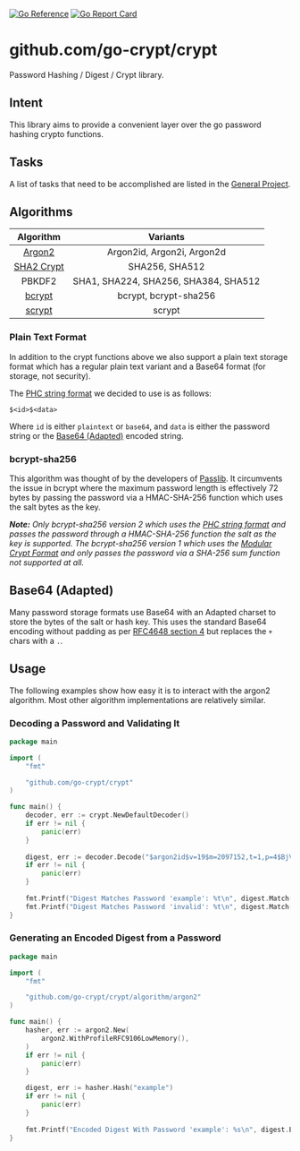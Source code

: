 [![Go Reference](https://pkg.go.dev/badge/github.com/go-crypt/crypt.svg)](https://pkg.go.dev/github.com/go-crypt/crypt)
[![Go Report Card](https://goreportcard.com/badge/github.com/go-crypt/crypt)](https://goreportcard.com/report/github.com/go-crypt/crypt)

# github.com/go-crypt/crypt

Password Hashing / Digest / Crypt library.

## Intent

This library aims to provide a convenient layer over the go password hashing crypto functions.

## Tasks

A list of tasks that need to be accomplished are listed in the 
[General Project](https://github.com/orgs/go-crypt/projects/1).

## Algorithms

|                                 Algorithm                                  |               Variants               |
|:--------------------------------------------------------------------------:|:------------------------------------:|
|           [Argon2](https://www.rfc-editor.org/rfc/rfc9106.html)            |      Argon2id, Argon2i, Argon2d      |
|        [SHA2 Crypt](https://www.akkadia.org/drepper/SHA-crypt.txt)         |            SHA256, SHA512            |
|                                   PBKDF2                                   | SHA1, SHA224, SHA256, SHA384, SHA512 |
| [bcrypt](https://www.usenix.org/legacy/event/usenix99/provos/provos_html/) |        bcrypt, bcrypt-sha256         |
|           [scrypt](https://www.rfc-editor.org/rfc/rfc7914.html)            |                scrypt                |

### Plain Text Format

In addition to the crypt functions above we also support a plain text storage format which has a regular plain text
variant and a Base64 format (for storage, not security).

The [PHC string format] we decided to use is as follows:

```
$<id>$<data>
```

Where `id` is either `plaintext` or `base64`, and `data` is either the password string or the
[Base64 (Adapted)](#base64-adapted) encoded string.

### bcrypt-sha256

This algorithm was thought of by the developers of [Passlib]. It circumvents the issue in bcrypt where the maximum
password length is effectively 72 bytes by passing the password via a HMAC-SHA-256 function which uses the salt bytes as
the key.

*__Note:__ Only bcrypt-sha256 version 2 which uses the [PHC string format] and passes the password through
a HMAC-SHA-256 function the salt as the key is supported. The bcrypt-sha256 version 1 which uses the 
[Modular Crypt Format] and only passes the password via a SHA-256 sum function not supported at all.*

[Passlib]: https://passlib.readthedocs.io/en/stable/
[PHC string format]: https://github.com/P-H-C/phc-string-format/blob/master/phc-sf-spec.md
[Modular Crypt Format]: https://passlib.readthedocs.io/en/stable/modular_crypt_format.html

## Base64 (Adapted)

Many password storage formats use Base64 with an Adapted charset to store the bytes of the salt or hash key. This uses
the standard Base64 encoding without padding as per [RFC4648 section 4] but replaces the `+` chars with a `.`.

[RFC4648 section 4]: https://datatracker.ietf.org/doc/html/rfc4648#section-4

## Usage

The following examples show how easy it is to interact with the argon2 algorithm. Most other algorithm implementations
are relatively similar.

### Decoding a Password and Validating It

```go
package main

import (
	"fmt"

	"github.com/go-crypt/crypt"
)

func main() {
	decoder, err := crypt.NewDefaultDecoder()
	if err != nil {
		panic(err)
	}
	
	digest, err := decoder.Decode("$argon2id$v=19$m=2097152,t=1,p=4$BjVeoTI4ntTQc0WkFQdLWg$OAUnkkyx5STI0Ixl+OSpv4JnI6J1TYWKuCuvIbUGHTY")
	if err != nil {
		panic(err)
	}
    
    fmt.Printf("Digest Matches Password 'example': %t\n", digest.Match("example"))
	fmt.Printf("Digest Matches Password 'invalid': %t\n", digest.Match("invalid"))
}
```


### Generating an Encoded Digest from a Password

```go
package main

import (
	"fmt"

	"github.com/go-crypt/crypt/algorithm/argon2"
)

func main() {
	hasher, err := argon2.New(
		argon2.WithProfileRFC9106LowMemory(),
	)
	if err != nil {
		panic(err)
	}

	digest, err := hasher.Hash("example")
	if err != nil {
		panic(err)
	}
    
    fmt.Printf("Encoded Digest With Password 'example': %s\n", digest.Encode())
}
```
